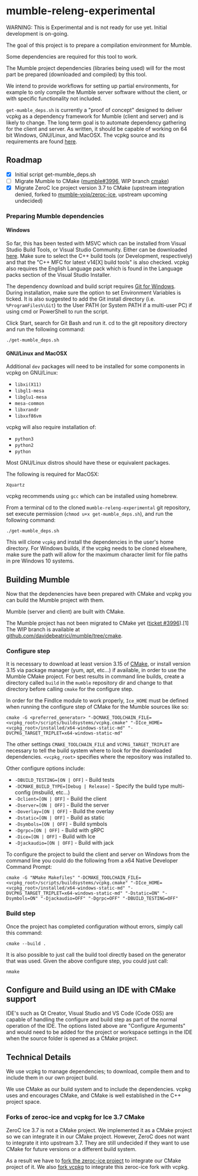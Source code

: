 ﻿# mumble-releng-experimental

WARNING: This is Experimental and is not ready for use yet. Initial development is on-going.

The goal of this project is to prepare a compilation environment for Mumble.

Some dependencies are required for this tool to work.

The Mumble project dependencies (libraries being used) will for the most part be prepared (downloaded and compiled) by this tool.

We intend to provide workflows for setting up partial environments, for example to only compile the Mumble server software without the client, or with specific functionality not included.

`get-mumble_deps.sh` is currently a "proof of concept" designed to deliver vcpkg as a dependency framework for Mumble (client and server) and is likely to change. The long term goal is to automate dependency gathering for the client and server. As written, it should be capable of working on 64 bit Windows, GNU/Linux, and MacOSX. The vcpkg source and its requirements are found [here](https://github.com/Microsoft/vcpkg).

## Roadmap

* [x] Initial script get-mumble_deps.sh
* [ ] Migrate Mumble to CMake ([mumble#3996](https://github.com/mumble-voip/mumble/issues/3996), WIP branch [cmake](https://github.com/davidebeatrici/mumble/tree/cmake))
* [x] Migrate ZeroC Ice project version 3.7 to CMake (upstream integration denied, forked to [mumble-voip/zeroc-ice](https://github.com/mumble-voip/ice), upstream upcoming undecided)

### Preparing Mumble dependencies

#### Windows

So far, this has been tested with MSVC which can be installed from Visual Studio Build Tools, or Visual Studio Community. Either can be downloaded [here](https://visualstudio.microsoft.com/downloads). Make sure to select the C++ build tools (or Development, respectively) and that the "C++ MFC for latest v14[X] build tools" is also checked. vcpkg also requires the English Language pack which is found in the Language packs section of the Visual Studio Installer.

The dependency download and build script requires [Git for Windows](https://git-scm.com/download/win). During installation, make sure the option to set Environment Variables is ticked. It is also suggested to add the Git install directory (i.e. `%ProgramFiles%\Git`) to the User PATH (or System PATH if a multi-user PC) if using cmd or PowerShell to run the script.

Click Start, search for Git Bash and run it. cd to the git repository directory and run the following command:

`./get-mumble_deps.sh`

#### GNU/Linux and MacOSX

Additional `dev` packages will need to be installed for some components in vcpkg on GNU/Linux:

* `libxi(X11)`
* `libgl1-mesa`
* `libglu1-mesa`
* `mesa-common`
* `libxrandr`
* `libxxf86vm`

vcpkg will also require installation of:

* `python3`
* `python2`
* `python`

Most GNU/Linux distros should have these or equivalent packages.

The following is required for MacOSX:

`Xquartz`

vcpkg recommends using `gcc` which can be installed using homebrew.

From a terminal cd to the cloned `mumble-releng-experimental` git repository, set execute permission (`chmod u+x get-mumble_deps.sh`), and run the following command:

`./get-mumble_deps.sh`

This will clone `vcpkg` and install the dependencies in the user's home directory. For Windows builds, if the vcpkg needs to be cloned elsewhere, make sure the path will allow for the maximum character limit for file paths in pre Windows 10 systems.

## Building Mumble

Now that the depdenencies have been prepared with CMake and vcpkg you can build the Mumble project with them.

Mumble (server and client) are built with CMake.

The Mumble project has not been migrated to CMake yet ([ticket #3996](https://github.com/mumble-voip/mumble/issues/3996)).[1] The WIP branch is available at [github.com/davidebeatrici/mumble/tree/cmake](https://github.com/davidebeatrici/mumble/tree/cmake).

### Configure step

It is necessary to download at least version 3.15 of [CMake](https://cmake.org/download/), or install version 3.15 via package manager (yum, apt, etc...) if available, in order to use the Mumble CMake project. For best results in command line builds, create a directory called `build` in the `mumble` repository dir and change to that directory before calling `cmake` for the configure step.

In order for the FindIce module to work properly, `Ice_HOME` must be defined when running the configure step of CMake for the Mumble sources like so:

```
cmake -G <preferred_generator> "-DCMAKE_TOOLCHAIN_FILE=<vcpkg_root>/scripts/buildsystems/vcpkg.cmake" "-DIce_HOME=<vcpkg_root>/installed/x64-windows-static-md" "-DVCPKG_TARGET_TRIPLET=x64-windows-static-md"
```

The other settings `CMAKE_TOOLCHAIN_FILE` and `VCPKG_TARGET_TRIPLET` are necessary to tell the build system where to look for the downloaded dependencies. `<vcpkg_root>` specifies where the repository was installed to.

Other configure options include:

* `-DBUILD_TESTING=[ON | OFF]` - Build tests
* `-DCMAKE_BUILD_TYPE=[Debug | Release]` - Specify the build type multi-config (msbuild, etc...)
* `-Dclient=[ON | OFF]` - Build the client
* `-Dserver=[ON | OFF]` - Build the server
* `-Doverlay=[ON | OFF]` - Build the overlay
* `-Dstatic=[ON | OFF]` - Build as static
* `-Dsymbols=[ON | OFF]` - Build symbols
* `-Dgrpc=[ON | OFF]` - Build with gRPC
* `-Dice=[ON | OFF]` - Build with Ice
* `-Djackaudio=[ON | OFF]` - Build with jack

To configure the project to build the client and server on Windows from the command line you could do the following from a x64 Native Developer Command Prompt:

```
cmake -G "NMake Makefiles" "-DCMAKE_TOOLCHAIN_FILE=<vcpkg_root>/scripts/buildsystems/vcpkg.cmake" "-DIce_HOME=<vcpkg_root>/installed/x64-windows-static-md" "-DVCPKG_TARGET_TRIPLET=x64-windows-static-md" "-Dstatic=ON" "-Dsymbols=ON" "-Djackaudio=OFF" "-Dgrpc=OFF" "-DBUILD_TESTING=OFF"
```

### Build step

Once the project has completed configuration without errors, simply call this command:

```
cmake --build .
```

It is also possible to just call the build tool directly based on the generator that was used. Given the above configure step, you could just call:

```
nmake
```

## Configure and Build using an IDE with CMake support

IDE's such as Qt Creator, Visual Studio and VS Code (Code OSS) are capable of handling the configure and build step as part of the normal operation of the IDE. The options listed above are "Configure Arguments" and would need to be added for the project or workspace settings in the IDE when the source folder is opened as a CMake project.

## Technical Details

We use vcpkg to manage dependencies; to download, compile them and to include them in our own project build.

We use CMake as our build system and to include the dependencies. vcpkg uses and encourages CMake, and CMake is well established in the C++ project space.

### Forks of zeroc-ice and vcpkg for Ice 3.7 CMake

ZeroC Ice 3.7 is not a CMake project. We implemented it as a CMake project so we can integrate it in our CMake project. However, ZeroC does not want to integrate it into upstream 3.7. They are still undecided if they want to use CMake for future versions or a different build system.

As a result we have to [fork the zeroc-ice project](https://github.com/mumble-voip/ice) to integrate our CMake project of it. We also [fork vcpkg](https://github.com/mumble-voip/vcpkg) to integrate this zeroc-ice fork with vcpkg.
